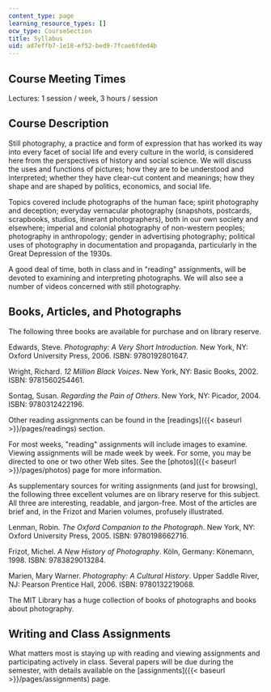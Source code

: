 ```yaml
---
content_type: page
learning_resource_types: []
ocw_type: CourseSection
title: Syllabus
uid: ad7effb7-1e18-ef52-bed9-7fcae6fded4b
---
```


Course Meeting Times
--------------------

Lectures: 1 session / week, 3 hours / session

Course Description
------------------

Still photography, a practice and form of expression that has worked its way into every facet of social life and every culture in the world, is considered here from the perspectives of history and social science. We will discuss the uses and functions of pictures; how they are to be understood and interpreted; whether they have clear-cut content and meanings; how they shape and are shaped by politics, economics, and social life.

Topics covered include photographs of the human face; spirit photography and deception; everyday vernacular photography (snapshots, postcards, scrapbooks, studios, itinerant photographers), both in our own society and elsewhere; imperial and colonial photography of non-western peoples; photography in anthropology; gender in advertising photography; political uses of photography in documentation and propaganda, particularly in the Great Depression of the 1930s.

A good deal of time, both in class and in "reading" assignments, will be devoted to examining and interpreting photographs. We will also see a number of videos concerned with still photography.

Books, Articles, and Photographs
--------------------------------

The following three books are available for purchase and on library reserve.

Edwards, Steve. _Photography: A Very Short Introduction_. New York, NY: Oxford University Press, 2006. ISBN: 9780192801647.

Wright, Richard. _12 Million Black Voices_. New York, NY: Basic Books, 2002. ISBN: 9781560254461.

Sontag, Susan. _Regarding the Pain of Others_. New York, NY: Picador, 2004. ISBN: 9780312422196.

Other reading assignments can be found in the [readings]({{< baseurl >}}/pages/readings) section.

For most weeks, "reading" assignments will include images to examine. Viewing assignments will be made week by week. For some, you may be directed to one or two other Web sites. See the [photos]({{< baseurl >}}/pages/photos) page for more information.

As supplementary sources for writing assignments (and just for browsing), the following three excellent volumes are on library reserve for this subject. All three are interesting, readable, and jargon-free. Most of the articles are brief and, in the Frizot and Marien volumes, profusely illustrated.

Lenman, Robin. _The Oxford Companion to the Photograph_. New York, NY: Oxford University Press, 2005. ISBN: 9780198662716.

Frizot, Michel. _A New History of Photography_. Köln, Germany: Könemann, 1998. ISBN: 9783829013284.

Marien, Mary Warner. _Photography: A Cultural History_. Upper Saddle River, NJ: Pearson Prentice Hall, 2006. ISBN: 9780132219068.

The MIT Library has a huge collection of books of photographs and books about photography.

Writing and Class Assignments
-----------------------------

What matters most is staying up with reading and viewing assignments and participating actively in class. Several papers will be due during the semester, with details available on the [assignments]({{< baseurl >}}/pages/assignments) page.
